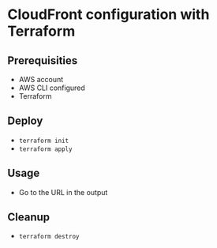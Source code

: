 # CloudFront configuration with Terraform

## Prerequisities

* AWS account
* AWS CLI configured
* Terraform

## Deploy

* ```terraform init```
* ```terraform apply```

## Usage

* Go to the URL in the output

## Cleanup

* ```terraform destroy```

